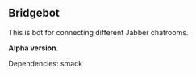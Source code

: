 ## Bridgebot ##

This is bot for connecting different Jabber chatrooms.

**Alpha version.**

Dependencies: smack
